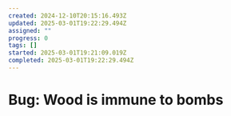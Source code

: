 ```yaml
---
created: 2024-12-10T20:15:16.493Z
updated: 2025-03-01T19:22:29.494Z
assigned: ""
progress: 0
tags: []
started: 2025-03-01T19:21:09.019Z
completed: 2025-03-01T19:22:29.494Z
---
```


# Bug: Wood is immune to bombs

